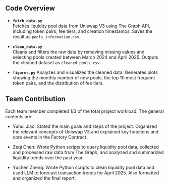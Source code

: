 ## Code Overview
- **`fetch_data.py`**  
  Fetches liquidity pool data from Uniswap V3 using The Graph API, including token pairs, fee tiers, and creation timestamps. Saves the result as `pools_information.csv`.
  
- **`clean_data.py`**  
  Cleans and filters the raw data by removing missing values and selecting pools created between March 2024 and April 2025. Outputs the cleaned dataset as `cleaned_pools.csv`.
  
- **`figures.py`** 
  Analyzes and visualizes the cleaned data. Generates plots showing the monthly number of new pools, the top 10 most frequent token pairs, and the distribution of fee tiers.


## Team Contribution
Each team member completed 1/3 of the total project workload. The general contents are:

- Yuhui Jiao: Stated the main goals and steps of the project. Organized the relevant concepts of Uniswap V3 and explained key functions and core events in the Factory Contract.
  
- Zeqi Chen: Wrote Python scripts to query liquidity pool data, collected and processed raw data from The Graph, and analyzed and summarized liquidity trends over the past year.
  
- Yuchen Zheng: Wrote Python scripts to clean liquidity pool data and used LLM to forecast transaction trends for April 2025. Also formatted and organized the final report.

